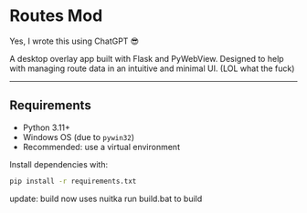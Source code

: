 # Routes Mod

Yes, I wrote this using ChatGPT 😎

A desktop overlay app built with Flask and PyWebView. Designed to help with managing route data in an intuitive and minimal UI. (LOL what the fuck)

---

## Requirements

- Python 3.11+
- Windows OS (due to `pywin32`)
- Recommended: use a virtual environment

Install dependencies with:

```bash
pip install -r requirements.txt
```

update: build now uses nuitka
run build.bat to build